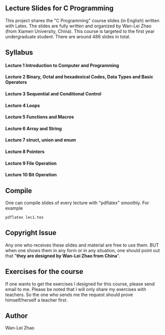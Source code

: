 ## Lecture Slides for C Programming

This project shares the "C Programming" course slides (in English) written with Latex. The slides are fully written and organized by Wan-Lei Zhao (from Xiamen University, China). This course is targeted to the first year undergraduate student. There are around 486 slides in total.


## Syllabus
#### Lecture 1 Introduction to Computer and Programming
#### Lecture 2 Binary, Octal and hexadexical Codes, Data Types and Basic Operators
#### Lecture 3 Sequential and Conditional Control
#### Lecture 4 Loops
#### Lecture 5 Functions and Macros
#### Lecture 6 Array and String
#### Lecture 7 struct, union and enum
#### Lecture 8 Pointers
#### Lecture 9 File Operation
#### Lecture 10 Bit Operation


## Compile
One can compile slides of every lecture with "pdflatex" smoothly. For example
```
pdflatex lec1.tex
```

## Copyright Issue
Any one who receives these slides and material are free to use them. BUT when one shows them in any form or in any situation, one should point out that "**they are designed by Wan-Lei Zhao from China**".

## Exercises for the course
If one wants to get the exercises I designed for this course, please send email to me. Please be noted that I will only share my exercises with teachers. So the one who sends me the request should prove himself/herself a teacher first.

## Author
Wan-Lei Zhao
